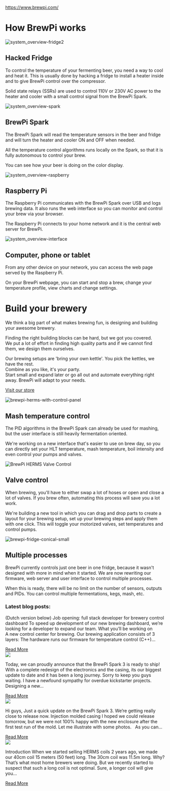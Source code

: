 <a href="https://www.brewpi.com/">https://www.brewpi.com/</a><div id="articleHeader"><h1>How BrewPi works</h1></div><div><div><div><div><div><div><div>
<div class="readableLargeImageContainer"><img src="https://www.brewpi.com/wp-content/uploads/2016/11/system_overview-fridge2.png"   alt="system_overview-fridge2" /></div><div><div><div><h2>Hacked Fridge</h2><p>To control the temperature of your fermenting beer, you need a way to cool and heat it. This is usually done by hacking a fridge to install a heater inside and to give BrewPi control over the compressor.</p><p>Solid state relays (SSRs) are used to control 110V or 230V AC power to the heater and cooler with a small control signal from the BrewPi Spark.</p></div><div><div><div><div><div><div>
<div class="readableLargeImageContainer"><img src="https://www.brewpi.com/wp-content/uploads/2016/11/system_overview-spark.png"   alt="system_overview-spark" /></div><div><div><div><h2>BrewPi Spark</h2><p>The BrewPi Spark will read the temperature sensors in the beer and fridge and will turn the heater and cooler ON and OFF when needed.</p><p>All the temperature control algorithms runs locally on the Spark, so that it is fully autonomous to control your brew.</p><p>You can see how your beer is doing on the color display.</p></div><div><div><div><div><div><div>
<div class="readableLargeImageContainer"><img src="https://www.brewpi.com/wp-content/uploads/2016/11/system_overview-raspberry.png"   alt="system_overview-raspberry" /></div><div><div><div><h2>Raspberry Pi</h2><p>The Raspberry Pi communicates with the BrewPi Spark over USB and logs brewing data. It also runs the web interface so you can monitor and control your brew via your browser.</p><p>The Raspberry Pi connects to your home network and it is the central web server for BrewPi.</p></div><div><div><div><div><div><div>
<div class="readableLargeImageContainer"><img src="https://www.brewpi.com/wp-content/uploads/2016/11/system_overview-interface.png"   alt="system_overview-interface" /></div><div><div><div><h2>Computer, phone or tablet</h2><p>From any other device on your network, you can access the web page served by the Raspberry Pi.</p><p>On your BrewPi webpage, you can start and stop a brew, change your temperature profile, view charts and change settings.</p></div><div><div><div><div><div><div><div><div><div><h1>Build <strong>your </strong>brewery</h1><p>We think a big part of what makes brewing fun, is designing and building your awesome brewery.</p><p>Finding the right building blocks can be hard, but we got you covered. <br />
We put a lot of effort in finding high quality parts and if we cannot find them, we design them ourselves.</p><p>Our brewing setups are 'bring your own kettle'. You pick the kettles, we have the rest.<br />
Combine as you like, it's your party. <br />
Start small and expand later or go all out and automate everything right away. BrewPi will adapt to your needs.</p></div><div><div><div>
<a href="https://store.brewpi.com" target="_blank">

Visit our store
</a></div><div id="team"><div><div><div><div><div><div><div><div><div>
<div class="readableLargeImageContainer"><img src="https://www.brewpi.com/wp-content/uploads/2016/11/brewpi-herms-with-control-panel.jpg"   alt="brewpi-herms-with-control-panel" /></div><div><div><div><h2>Mash temperature control</h2><p>The PID algorithms in the BrewPi Spark can already be used for mashing, but the user interface is still heavily fermentation oriented.</p><p>We're working on a new interface that's easier to use on brew day, so you can directly set your HLT temperature, mash temperature, boil intensity and even control your pumps and valves.</p></div><div><div><div><div><div><div>
<div class="readableLargeImageContainer"><img src="https://www.brewpi.com/wp-content/uploads/2016/11/brewpi-herms-brewing-valve-control.gif"   alt="BrewPi HERMS Valve Control" /></div><div><div><div><h2>Valve control</h2><p>When brewing, you'll have to either swap a lot of hoses or open and close a lot of valves. If you brew often, automating this process will save you a lot work.</p><p>We're building a new tool in which you can drag and drop parts to create a layout for your brewing setup, set up your brewing steps and apply them with one click. This will toggle your motorized valves, set temperatures and control pumps.</p></div><div><div><div><div><div><div>
<div class="readableLargeImageContainer"><img src="https://www.brewpi.com/wp-content/uploads/2016/11/brewpi-fridge-conical-small.png"   alt="brewpi-fridge-conical-small" /></div><div><div><div><h2>Multiple processes</h2><p>BrewPi currently controls just one beer in one fridge, because it wasn't designed with more in mind when it started. We are now rewriting our firmware, web server and user interface to control multiple processes.</p><p>When this is ready, there will be no limit on the number of sensors, outputs and PIDs. You can control multiple fermentations, kegs, mash, etc.</p></div><div><div><div><div><div><div><div><div><h3>
Latest blog posts:</h3></div><div><div><div><div><div><div><p>(Dutch version below) Job opening: full stack developer for brewery control dashboard To speed up development of our new brewing dashboard, we’re looking for a developer to expand our team. What you’ll be working on A new control center for brewing. Our brewing application consists of 3 layers: The hardware runs our firmware for temperature control (C++)…</p>
<a href="https://www.brewpi.com/hiring-looking-full-stack-developer-full-time-job/" title="We’re hiring! Looking for a full stack developer (full-time job)" target="_blank">Read More</a></div><div><div>
<a href="https://www.brewpi.com/now-available-brewpi-spark-3/" title="Now available: the BrewPi Spark 3" target="_blank" class="readableLinkWithLargeImage">
<div class="readableLargeImageContainer"><img src="https://www.brewpi.com/wp-content/uploads/2017/07/brewpi-spark-3-12-300x300.jpg"   /></div>	</a><div><div><p>Today, we can proudly announce that the BrewPi Spark 3 is ready to ship! With a complete redesign of the electronics and the casing, its our biggest update to date and it has been a long journey. Sorry to keep you guys waiting. I have a newfound sympathy for overdue kickstarter projects. Designing a new…</p>
<a href="https://www.brewpi.com/now-available-brewpi-spark-3/" title="Now available: the BrewPi Spark 3" target="_blank">Read More</a></div><div><div>
<a href="https://www.brewpi.com/brewpi-spark-3-update-almost-ready/" title="BrewPi Spark 3 update (almost ready!)" target="_blank" class="readableLinkWithLargeImage">
<div class="readableLargeImageContainer"><img src="https://www.brewpi.com/wp-content/uploads/2017/06/DSC3331-300x200.jpg"   /></div>	</a></div><div><div><p>Hi guys, Just a quick update on the BrewPi Spark 3. We’re getting really close to release now. Injection molded casing I hoped we could release tomorrow, but we were not 100% happy with the new enclosure after the first test run of the mold. Let me illustrate with some photos.   As you can…</p>
<a href="https://www.brewpi.com/brewpi-spark-3-update-almost-ready/" title="BrewPi Spark 3 update (almost ready!)" target="_blank">Read More</a></div></div></div><div><div>
<a href="https://www.brewpi.com/what-is-ideal-herms-coil-length-theory-experiments/" title="What is the ideal HERMS coil length? Theory and experiments" target="_blank" class="readableLinkWithLargeImage">
<div class="readableLargeImageContainer"><img src="https://www.brewpi.com/wp-content/uploads/2017/06/herms-coil-v2-3-300x300.jpg"   /></div>	</a></div><div><div><p>Introduction When we started selling HERMS coils 2 years ago, we made our 40cm coil 15 meters (50 feet) long. The 30cm coil was 11.5m long. Why? That’s what most home brewers were doing. But we recently started to suspect that such a long coil is not optimal. Sure, a longer coil will give you…</p>
<a href="https://www.brewpi.com/what-is-ideal-herms-coil-length-theory-experiments/" title="What is the ideal HERMS coil length? Theory and experiments" target="_blank">Read More</a></div></div></div></div></div></div></div></div></div></div></div></div>